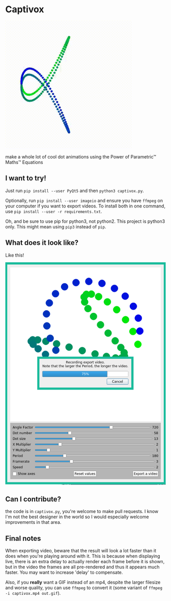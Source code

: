 # Captivox

![Captivox heading example gif](captivox.gif)

make a whole lot of cool dot animations using the Power of Parametric™ Maths™ Equations

I want to try!
-----
Just run `pip install --user PyQt5` and then `python3 captivox.py`.

Optionally, run `pip install --user imageio` and ensure you have `ffmpeg` on your computer if you want to export videos. To install both in one command, use `pip install --user -r requirements.txt`.

Oh, and be sure to use pip for python3, not python2. This project is python3 only. This might mean using `pip3` instead of `pip`.

What does it look like?
-----

Like this!

![Screenshot of the app](screenshot.png)

Can I contribute?
-----

the code is in `captivox.py`, you're welcome to make pull requests. I know I'm not the best designer in the world so I would especially welcome improvements in that area.

Final notes
-----

When exporting video, beware that the result will look a lot faster than it does when you're playing around with it. This is because when displaying live, there is an extra delay to actually render each frame before it is shown, but in the video the frames are all pre-rendered and thus it appears much faster. You may want to increase 'delay' to compensate.

Also, if you **really** want a GIF instead of an mp4, despite the larger filesize and worse quality, you can use `ffmpeg` to convert it (some variant of `ffmpeg -i captivox.mp4 out.gif`).
